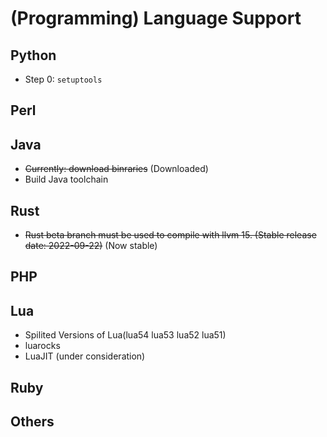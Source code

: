 # (Programming) Language Support

## Python

- Step 0: `setuptools`

## Perl

## Java

- ~~Currently: download binraries~~ (Downloaded)
- Build Java toolchain

## Rust

- ~~Rust beta branch must be used to compile with llvm 15. (Stable release date: 2022-09-22)~~ (Now stable)

## PHP

## Lua

- Spilited Versions of Lua(lua54 lua53 lua52 lua51)
- luarocks
- LuaJIT (under consideration)

## Ruby

## Others